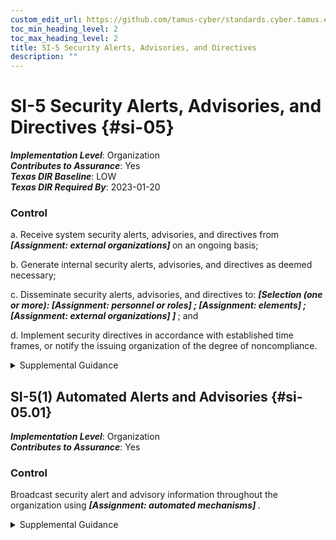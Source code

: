 ```yaml
---
custom_edit_url: https://github.com/tamus-cyber/standards.cyber.tamus.edu/tree/main/static/content/tamus.edu/TAMUS_profile.xml
toc_min_heading_level: 2
toc_max_heading_level: 2
title: SI-5 Security Alerts, Advisories, and Directives
description: ""
---
```


# SI-5 Security Alerts, Advisories, and Directives {#si-05}

_**Implementation Level**_: Organization\
_**Contributes to Assurance**_: Yes\
_**Texas DIR Baseline**_: LOW\
_**Texas DIR Required By**_: 2023-01-20

### Control

a. Receive system security alerts, advisories, and directives from <strong> <em>[Assignment: external organizations]</em> </strong> on an ongoing basis;

b. Generate internal security alerts, advisories, and directives as deemed necessary;

c. Disseminate security alerts, advisories, and directives to: <strong> <em>[Selection (one or more): <strong> <em>[Assignment: personnel or roles]</em> </strong> ; <strong> <em>[Assignment: elements]</em> </strong> ; <strong> <em>[Assignment: external organizations]</em> </strong> ]</em> </strong> ; and

d. Implement security directives in accordance with established time frames, or notify the issuing organization of the degree of noncompliance.

<details>
  <summary>Supplemental Guidance</summary>

The Cybersecurity and Infrastructure Security Agency (CISA) generates security alerts and advisories to maintain situational awareness throughout the Federal Government. Security directives are issued by OMB or other designated organizations with the responsibility and authority to issue such directives. Compliance with security directives is essential due to the critical nature of many of these directives and the potential (immediate) adverse effects on organizational operations and assets, individuals, other organizations, and the Nation should the directives not be implemented in a timely manner. External organizations include supply chain partners, external mission or business partners, external service providers, and other peer or supporting organizations.

</details>

## SI-5(1) Automated Alerts and Advisories {#si-05.01}

_**Implementation Level**_: Organization\
_**Contributes to Assurance**_: Yes

### Control

Broadcast security alert and advisory information throughout the organization using <strong> <em>[Assignment: automated mechanisms]</em> </strong>.

<details>
  <summary>Supplemental Guidance</summary>

The significant number of changes to organizational systems and environments of operation requires the dissemination of security-related information to a variety of organizational entities that have a direct interest in the success of organizational mission and business functions. Based on information provided by security alerts and advisories, changes may be required at one or more of the three levels related to the management of risk, including the governance level, mission and business process level, and the information system level.

</details>

